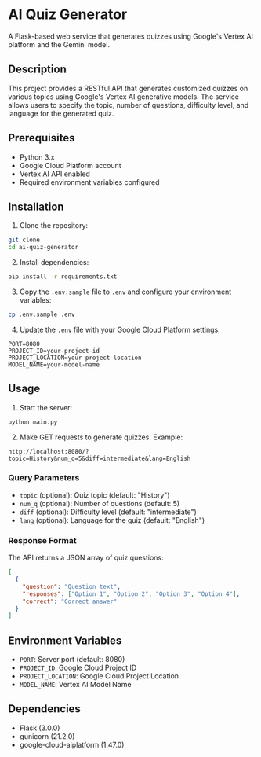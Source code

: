# AI Quiz Generator

A Flask-based web service that generates quizzes using Google's Vertex AI platform and the Gemini model.

## Description

This project provides a RESTful API that generates customized quizzes on various topics using Google's Vertex AI generative models. The service allows users to specify the topic, number of questions, difficulty level, and language for the generated quiz.

## Prerequisites

- Python 3.x
- Google Cloud Platform account
- Vertex AI API enabled
- Required environment variables configured

## Installation

1. Clone the repository:
```bash
git clone 
cd ai-quiz-generator
```

2. Install dependencies:
```bash
pip install -r requirements.txt
```

3. Copy the `.env.sample` file to `.env` and configure your environment variables:
```bash
cp .env.sample .env
```

4. Update the `.env` file with your Google Cloud Platform settings:
```
PORT=8080
PROJECT_ID=your-project-id
PROJECT_LOCATION=your-project-location
MODEL_NAME=your-model-name
```

## Usage

1. Start the server:
```bash
python main.py
```

2. Make GET requests to generate quizzes. Example:
```
http://localhost:8080/?topic=History&num_q=5&diff=intermediate&lang=English
```

### Query Parameters

- `topic` (optional): Quiz topic (default: "History")
- `num_q` (optional): Number of questions (default: 5)
- `diff` (optional): Difficulty level (default: "intermediate")
- `lang` (optional): Language for the quiz (default: "English")

### Response Format

The API returns a JSON array of quiz questions:
```json
[
  {
    "question": "Question text",
    "responses": ["Option 1", "Option 2", "Option 3", "Option 4"],
    "correct": "Correct answer"
  }
]
```

## Environment Variables

- `PORT`: Server port (default: 8080)
- `PROJECT_ID`: Google Cloud Project ID
- `PROJECT_LOCATION`: Google Cloud Project Location
- `MODEL_NAME`: Vertex AI Model Name

## Dependencies

- Flask (3.0.0)
- gunicorn (21.2.0)
- google-cloud-aiplatform (1.47.0)

